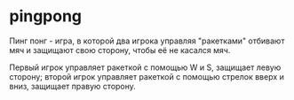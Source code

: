 # pingpong

Пинг понг - игра, в которой два игрока управляя "ракетками" отбивают мяч и защищают свою сторону, чтобы её не касался мяч.

Первый игрок управляет ракеткой с помощью W и S, защищает левую сторону; второй игрок управляет ракеткой с помощью стрелок вверх и вниз, защищает правую сторону.
